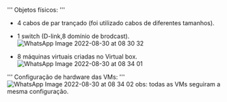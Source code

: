 ''' Objetos físicos: '''
- 4 cabos de par trançado (foi utilizado cabos de diferentes tamanhos).
- 1 switch (D-link,8 domínio de brodcast).
![WhatsApp Image 2022-08-30 at 08 30 32](https://user-images.githubusercontent.com/97605797/187428137-61426493-56fb-47d0-b31c-d76afa9068c0.jpeg)

- 8 máquinas virtuais criadas no Virtual box.
![WhatsApp Image 2022-08-30 at 08 34 01](https://user-images.githubusercontent.com/97605797/187428837-0ba1dd11-fd44-4793-9e18-15339e26f21f.jpeg)

''' Configuração de hardware das VMs: '''
![WhatsApp Image 2022-08-30 at 08 34 02](https://user-images.githubusercontent.com/97605797/187429519-7deeceb9-99f2-4e99-89f1-4ec0a7bd475c.jpeg)
obs: todas as VMs seguiram a mesma configuração.
